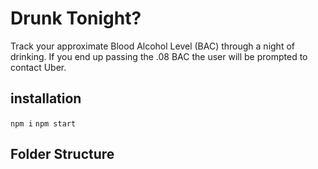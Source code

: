 # Drunk Tonight?

Track your approximate Blood Alcohol Level (BAC) through a night of drinking. If you end up passing the .08 BAC the user will be prompted to contact Uber.

## installation

`npm i`
`npm start`

## Folder Structure
